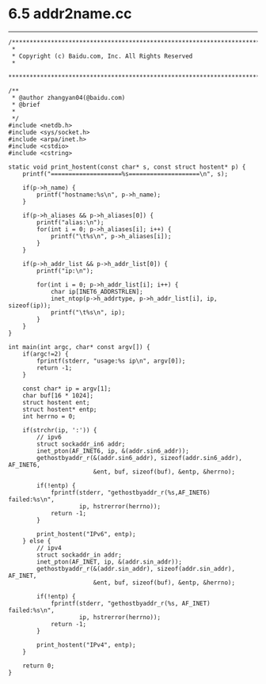 # 6.5 addr2name.cc
***

    /***************************************************************************
     *
     * Copyright (c) Baidu.com, Inc. All Rights Reserved
     *
     **************************************************************************/
    
    /**
     * @author zhangyan04(@baidu.com)
     * @brief
     *
     */
    #include <netdb.h>
    #include <sys/socket.h>
    #include <arpa/inet.h>
    #include <cstdio>
    #include <cstring>
    
    static void print_hostent(const char* s, const struct hostent* p) {
        printf("====================%s====================\n", s);
        
        if(p->h_name) {
            printf("hostname:%s\n", p->h_name);
        }
        
        if(p->h_aliases && p->h_aliases[0]) {
            printf("alias:\n");
            for(int i = 0; p->h_aliases[i]; i++) {
                printf("\t%s\n", p->h_aliases[i]);
            }
        }
        
        if(p->h_addr_list && p->h_addr_list[0]) {
            printf("ip:\n");
            
            for(int i = 0; p->h_addr_list[i]; i++) {
                char ip[INET6_ADDRSTRLEN];
                inet_ntop(p->h_addrtype, p->h_addr_list[i], ip, sizeof(ip));
                printf("\t%s\n", ip);
            }
        }
    }
    
    int main(int argc, char* const argv[]) {
        if(argc!=2) {
            fprintf(stderr, "usage:%s ip\n", argv[0]);
            return -1;
        }
        
        const char* ip = argv[1];
        char buf[16 * 1024];
        struct hostent ent;
        struct hostent* entp;
        int herrno = 0;
        
        if(strchr(ip, ':')) {
            // ipv6
            struct sockaddr_in6 addr;
            inet_pton(AF_INET6, ip, &(addr.sin6_addr));
            gethostbyaddr_r(&(addr.sin6_addr), sizeof(addr.sin6_addr), AF_INET6,
                            &ent, buf, sizeof(buf), &entp, &herrno);
                            
            if(!entp) {
                fprintf(stderr, "gethostbyaddr_r(%s,AF_INET6) failed:%s\n",
                        ip, hstrerror(herrno));
                return -1;
            }
            
            print_hostent("IPv6", entp);
        } else {
            // ipv4
            struct sockaddr_in addr;
            inet_pton(AF_INET, ip, &(addr.sin_addr));
            gethostbyaddr_r(&(addr.sin_addr), sizeof(addr.sin_addr), AF_INET,
                            &ent, buf, sizeof(buf), &entp, &herrno);
                            
            if(!entp) {
                fprintf(stderr, "gethostbyaddr_r(%s, AF_INET) failed:%s\n",
                        ip, hstrerror(herrno));
                return -1;
            }
            
            print_hostent("IPv4", entp);
        }
        
        return 0;
    }
